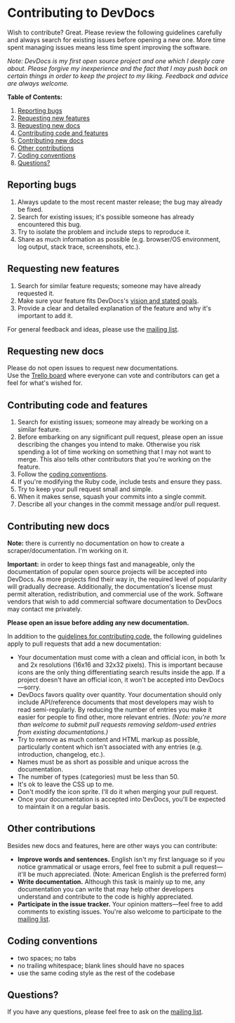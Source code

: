 # Contributing to DevDocs

Wish to contribute? Great. Please review the following guidelines carefully and always search for existing issues before opening a new one. More time spent managing issues means less time spent improving the software.

_Note: DevDocs is my first open source project and one which I deeply care about. Please forgive my inexperience and the fact that I may push back on certain things in order to keep the project to my liking. Feedback and advice are always welcome._

**Table of Contents:**

1. [Reporting bugs](#reporting-bugs)
2. [Requesting new features](#requesting-new-features)
3. [Requesting new docs](#requesting-new-docs)
4. [Contributing code and features](#contributing-code-and-features)
5. [Contributing new docs](#contributing-new-docs)
6. [Other contributions](#other-contributions)
7. [Coding conventions](#coding-conventions)
8. [Questions?](#questions)

## Reporting bugs

1. Always update to the most recent master release; the bug may already be fixed.
2. Search for existing issues; it's possible someone has already encountered this bug.
3. Try to isolate the problem and include steps to reproduce it.
4. Share as much information as possible (e.g. browser/OS environment, log output, stack trace, screenshots, etc.).

## Requesting new features

1. Search for similar feature requests; someone may have already requested it.
2. Make sure your feature fits DevDocs's [vision and stated goals](https://github.com/Thibaut/devdocs/blob/master/README.md#vision).
3. Provide a clear and detailed explanation of the feature and why it's important to add it.

For general feedback and ideas, please use the [mailing list](https://groups.google.com/d/forum/devdocs).

## Requesting new docs

Please do not open issues to request new documentations.  
Use the [Trello board](https://trello.com/b/6BmTulfx/devdocs-documentation) where everyone can vote and contributors can get a feel for what's wished for.

## Contributing code and features

1. Search for existing issues; someone may already be working on a similar feature.
2. Before embarking on any significant pull request, please open an issue describing the changes you intend to make. Otherwise you risk spending a lot of time working on something that I may not want to merge. This also tells other contributors that you're working on the feature.
3. Follow the [coding conventions](#coding-conventions).
4. If you're modifying the Ruby code, include tests and ensure they pass.
5. Try to keep your pull request small and simple.
6. When it makes sense, squash your commits into a single commit.
7. Describe all your changes in the commit message and/or pull request.

## Contributing new docs

**Note:** there is currently no documentation on how to create a scraper/documentation. I'm working on it.

**Important:** in order to keep things fast and manageable, only the documentation of popular open source projects will be accepted into DevDocs. As more projects find their way in, the required level of popularity will gradually decrease. Additionally, the documentation's license must permit alteration, redistribution, and commercial use of the work. Software vendors that wish to add commercial software documentation to DevDocs may contact me privately.

**Please open an issue before adding any new documentation.**

In addition to the [guidelines for contributing code](#contributing-code-and-features), the following guidelines apply to pull requests that add a new documentation:

* Your documentation must come with a clean and official icon, in both 1x and 2x resolutions (16x16 and 32x32 pixels). This is important because icons are the only thing differentiating search results inside the app. If a project doesn't have an official icon, it won't be accepted into DevDocs—sorry.
* DevDocs favors quality over quantity. Your documentation should only include API/reference documents that most developers may wish to read semi-regularly. By reducing the number of entries you make it easier for people to find other, more relevant entries. _(Note: you're more than welcome to submit pull requests removing seldom-used entries from existing documentations.)_
* Try to remove as much content and HTML markup as possible, particularly content which isn't associated with any entries (e.g. introduction, changelog, etc.).
* Names must be as short as possible and unique across the documentation.
* The number of types (categories) must be less than 50.
* It's ok to leave the CSS up to me.
* Don't modify the icon sprite. I'll do it when merging your pull request.
* Once your documentation is accepted into DevDocs, you'll be expected to maintain it on a regular basis.

## Other contributions

Besides new docs and features, here are other ways you can contribute:

* **Improve words and sentences.** English isn't my first language so if you notice grammatical or usage errors, feel free to submit a pull request—it'll be much appreciated. (Note: American English is the preferred form)
* **Write documentation.** Although this task is mainly up to me, any documentation you can write that may help other developers understand and contribute to the code is highly appreciated.
* **Participate in the issue tracker.** Your opinion matters—feel free to add comments to existing issues. You're also welcome to participate to the [mailing list](https://groups.google.com/d/forum/devdocs).

## Coding conventions

* two spaces; no tabs
* no trailing whitespace; blank lines should have no spaces
* use the same coding style as the rest of the codebase

## Questions?

If you have any questions, please feel free to ask on the [mailing list](https://groups.google.com/d/forum/devdocs).

